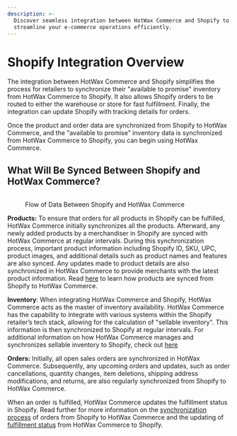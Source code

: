 ```yaml
---
description: >-
  Discover seamless integration between HotWax Commerce and Shopify to
  streamline your e-commerce operations efficiently.
---
```


# Shopify Integration Overview

The integration between HotWax Commerce and Shopify simplifies the process for retailers to synchronize their "available to promise" inventory from HotWax Commerce to Shopify. It also allows Shopify orders to be routed to either the warehouse or store for fast fulfillment. Finally, the integration can update Shopify with tracking details for orders.

Once the product and order data are synchronized from Shopify to HotWax Commerce, and the "available to promise" inventory data is synchronized from HotWax Commerce to Shopify, you can begin using HotWax Commerce.

## What Will Be Synced Between Shopify and HotWax Commerce?

<figure><img src=".gitbook/assets/1 (1) (1).png" alt=""><figcaption><p>Flow of Data Between Shopify and HotWax Commerce</p></figcaption></figure>

**Products:** To ensure that orders for all products in Shopify can be fulfilled, HotWax Commerce initially synchronizes all the products. Afterward, any newly added products by a merchandiser in Shopify are synced with HotWax Commerce at regular intervals. During this synchronization process, important product information including Shopify ID, SKU, UPC, product images, and additional details such as product names and features are also synced. Any updates made to product details are also synchronized in HotWax Commerce to provide merchants with the latest product information. Read [here](integration/how-are-products-downloaded-from-shopify-to-hotwax-commerce/product-download.md) to learn how products are synced from Shopify to HotWax Commerce.

**Inventory**: When integrating HotWax Commerce and Shopify, HotWax Commerce acts as the master of inventory availability. HotWax Commerce has the capability to integrate with various systems within the Shopify retailer’s tech stack, allowing for the calculation of "sellable inventory". This information is then synchronized to Shopify at regular intervals. For additional information on how HotWax Commerce manages and synchronizes sellable inventory to Shopify, check out [here](integration/how-does-hotwax-commerce-ensure-accurate-inventory-is-synchronized-to-shopify/how-does-hotwax-commerce-ensure-accurate-inventory-is-synchronized-to-shopify.md)

**Orders:** Initially, all open sales orders are synchronized in HotWax Commerce. Subsequently, any upcoming orders and updates, such as order cancellations, quantity changes, item deletions, shipping address modifications, and returns, are also regularly synchronized from Shopify to HotWax Commerce.

When an order is fulfilled, HotWax Commerce updates the fulfillment status in Shopify. Read further for more information on the [synchronization process](integration/how-are-orders-downloaded-from-shopify-to-hotwax-commerce/how-are-orders-downloaded-from-shopify-to-hotwax-commerce.md) of orders from Shopify to HotWax Commerce and the updating of [fulfillment status](integration/how-is-the-order-fulfillment-status-updated-to-shopify-from-hotwax-commerce/how-is-the-order-fulfillment-status-updated-to-shopify-from-hotwax-commerce.md) from HotWax Commerce to Shopify.
